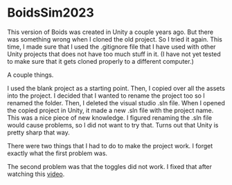 # BoidsSim2023
 
This version of Boids was created in Unity a couple years ago.  But there was something wrong when I cloned the old project.  So I tried it again.  This time, I made sure that I used the .gitignore file that I have used with other Unity projects that does not have too much stuff in it.  (I have not yet tested to make sure that it gets cloned properly to a different computer.)

A couple things.

I used the blank project as a starting point.  Then, I copied over all the assets into the project.  I decided that I wanted to rename the project too so I renamed the folder.  Then, I deleted the visual studio .sln file.  When I opened the copied project in Unity, it made a new .sln file with the project name.  This was a nice piece of new knowledge.  I figured renaming the .sln file would cause problems, so I did not want to try that.  Turns out that Unity is pretty sharp that way.

There were two things that I had to do to make the project work.  I forget exactly what the first problem was.

The second problem was that the toggles did not work.  I fixed that after watching this [video](https://www.youtube.com/watch?v=4S_zl9XFcxA).

